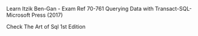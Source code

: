Learn Itzik Ben-Gan - Exam Ref 70-761 Querying Data with Transact-SQL-Microsoft Press (2017)

Check The Art of Sql 1st Edition
